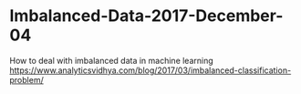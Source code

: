 # Imbalanced-Data-2017-December-04
How to deal with imbalanced data in machine learning
https://www.analyticsvidhya.com/blog/2017/03/imbalanced-classification-problem/

